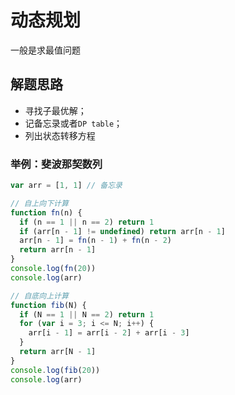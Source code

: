 # 动态规划

一般是求最值问题

## 解题思路

- 寻找子最优解；
- 记备忘录或者`DP table`；
- 列出状态转移方程

### 举例：斐波那契数列

```javascript
var arr = [1, 1] // 备忘录

// 自上向下计算
function fn(n) {
  if (n == 1 || n == 2) return 1
  if (arr[n - 1] != undefined) return arr[n - 1]
  arr[n - 1] = fn(n - 1) + fn(n - 2)
  return arr[n - 1]
}
console.log(fn(20))
console.log(arr)

// 自底向上计算
function fib(N) {
  if (N == 1 || N == 2) return 1
  for (var i = 3; i <= N; i++) {
    arr[i - 1] = arr[i - 2] + arr[i - 3]
  }
  return arr[N - 1]
}
console.log(fib(20))
console.log(arr)
```
